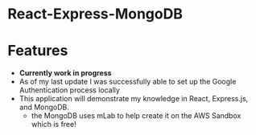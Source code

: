 # React-Express-MongoDB
# Features
  - **Currently work in progress**
  - As of my last update I was successfully able to set up the Google Authentication process locally
  - This application will demonstrate my knowledge in React, Express.js, and MongoDB.
    - the MongoDB uses mLab to help create it on the AWS Sandbox which is free!